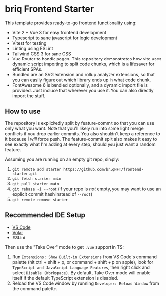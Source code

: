 # briq Frontend Starter

This template provides ready-to-go frontend functionality using:
- Vite 2 + Vue 3 for easy frontend development
- Typescript to sane javascript for logic development
- Vitest for testing
- Linting using ESLint
- Tailwind CSS 3 for sane CSS
- Vue Router to handle pages. This repository demonstrates how vite uses dynamic script importing to split code chunks, which is a lifesaver for efficient SPAs.
- Bundled are an SVG extension and rollup analyzer extensions, so that you can easily figure out which library ends up in what code chunk.
- FontAwesome 6 is bundled optionally, and a dynamic import file is provided. Just include that wherever you use it. You can also directly import the stuff.

## How to use

The repository is explicitedly split by feature-commit so that you can use only what you want. Note that you'll likely run into some light merge conflicts if you drop earlier commits. You also shouldn't keep a reference to it because I _will_ force push.
The feature-commit split also makes it easy to see exactly what I'm adding at every step, should you just want a random feature.

Assuming you are running on an empty git repo, simply:
1. `git remote add starter https://github.com/briqNFT/frontend-starter.git`
2. `git fetch starter main`
3. `git pull starter main`
4. `git rebase -i --root` (if your repo is _not_ empty, you may want to use an explicit commit hash instead of `--root`)
5. `git remote remove starter`

## Recommended IDE Setup

- [VS Code](https://code.visualstudio.com/)
- [Volar](https://marketplace.visualstudio.com/items?itemName=johnsoncodehk.volar)
- ESLint

Then use the "Take Over" mode to get `.vue` support in TS: 
1. Run `Extensions: Show Built-in Extensions` from VS Code's command palette (hit ctrl + shift + p, or command + shift + p on apple), look for `TypeScript and JavaScript Language Features`, then right click and select `Disable (Workspace)`. By default, Take Over mode will enable itself if the default TypeScript extension is disabled.
2. Reload the VS Code window by running `Developer: Reload Window` from the command palette.
